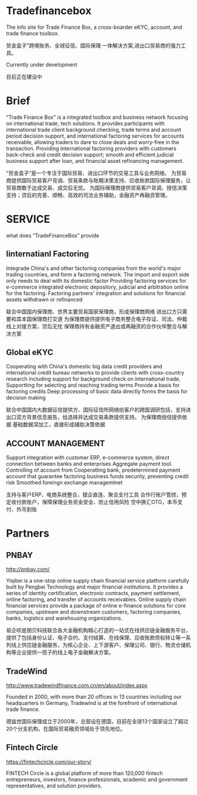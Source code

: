 # Tradefinancebox
The info site for Trade Finance Box, a cross-boarder eKYC, account, and trade finance toolbox.

贸金盒子”跨境账务、全球征信、国际保理 一体解决方案,进出口贸易商的强力工具。

Currently under development

目前正在建设中

# Brief
“Trade Finance Box” is a integrated toolbox and business network focusing on international trade, tech solutions. It provides participants with international trade client background checking, trade terms and account period decision support, and international factoring services for accounts receivable, allowing traders to dare to close deals and worry-free in the transaction. Providing international factoring providers with customers back-check and credit decision support; smooth and efficient judicial business support after loan, and financial asset refinancing management.

“贸金盒子”是一个专注于国际贸易、进出口环节的交易工具与业务网络。
为贸易商提供国际贸易客户背调、贸易条款与账期决策支持、应收账款国际保理服务，让贸易商敢于达成交易、成交后无忧。
为国际保理商提供贸易客户背调、授信决策支持；贷后的完善、顺畅、高效的司法业务辅助，金融资产再融资管理。

# SERVICE
what does “TradeFinanceBox” provide
## Iinternatianl Factoring
Integrade China's and other factoring companies from the world's major trading countries, and form a factoring network.
The import and export side only needs to deal with its domestic factor
Providing factoring services for e-commerce integrated electronic depository, judicial and arbitration online for the factoring.
Factoring partners' integration and solutions for financial assets withdrawn or refinanced

联合中国国内保理商、世界主要贸易国家保理商，形成保理商网络
进出口方只需要和其本国保理商打交道
为保理商提供提供电子商务整合电子存证、司法、仲裁线上对接方案，贷后无忧
保理商持有金融资产退出或再融资的合作伙伴整合与解决方案
## Global eKYC
Cooperating with China's domestic big data credit providers and international credit bureau networks to provide clients with cross-country research including support for background check on international trade, Supportting for selecting and reaching trading terms
Provide a basis for factoring credits
Deep processing of basic data directly forms the basis for decision making

联合中国国内大数据征信提供方、国际征信所网络给客户的跨国调研包括，支持进出口双方背景信息报告，给选择并达成交易条款提供支持。
为保理商授信提供依据
基础数据深加工，直接形成辅助决策依据
## ACCOUNT MANAGEMENT
Support integration with customer ERP, e-commerce system, direct connection between banks and enterprises
Aggregate payment tool.
Controlling of account from Cooperatting bank, predetermined payment account that guarantee factoring business funds security, preventing credit risk
Smoothed foreingn exchange managemtnet

支持与客户ERP、电商系统整合，银企直连、聚合支付工具
合作行账户管控，预定收付款账户，保障保理业务资金安全、防止信用风险
空中换汇OTG，本币支付、外币到账

# Partners
## PNBAY
http://pnbay.com/

Yiqibei is a one-stop online supply chain financial service platform carefully built by Pengbei Technology and major financial institutions. It provides a series of identity certification, electronic contracts, payment settlement, online factoring, and transfer of accounts receivables. Online supply chain financial services provide a package of online e-finance solutions for core companies, upstream and downstream customers, factoring companies, banks, logistics and warehousing organizations.

易企呗是朋贝科技联合各大金融机构精心打造的一站式在线供应链金融服务平台，提供了包括身份认证、电子合约、支付结算、在线保理、应收账款债权转让等一系列线上供应链金融服务，为核心企业、上下游客户、保理公司、银行、物流仓储机构等企业提供一揽子的线上电子金融解决方案。

## TradeWind
http://www.tradewindfinance.com.cn/en/about/index.aspx

Founded in 2000, with more than 20 offices in 13 countries including our headquarters in Germany, Tradewind is at the forefront of international trade finance. 

德益世国际保理成立于2000年，总部设在德国，目前在全球13个国家设立了超过20个分支机构，在国际贸易融资领域处于领先地位。

## Fintech Circle
https://fintechcircle.com/our-story/

FINTECH Circle is a global platform of more than 120,000 fintech entrepreneurs, investors, finance professionals, academic and government representatives, and solution providers.
